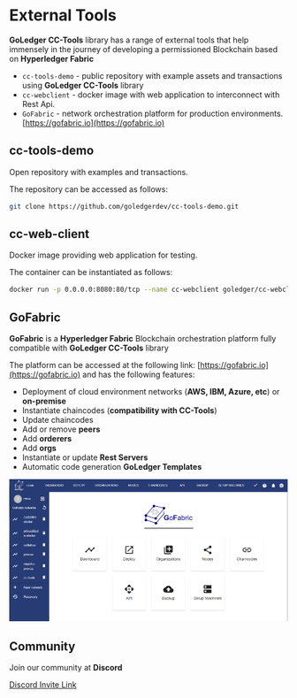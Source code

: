 # External Tools

**GoLedger CC-Tools** library has a range of external tools that help immensely in the journey of developing a permissioned Blockchain based on **Hyperledger Fabric**

- `cc-tools-demo` - public repository with example assets and transactions using **GoLedger CC-Tools** library
- `cc-webclient` - docker image with web application to interconnect with Rest Api.
- `GoFabric` - network orchestration platform for production environments. [https://gofabric.io](https://gofabric.io)

## cc-tools-demo

Open repository with examples and transactions.

The repository can be accessed as follows:

```sh
git clone https://github.com/goledgerdev/cc-tools-demo.git
```

## cc-web-client

Docker image providing web application for testing.

The container can be instantiated as follows:

```sh
docker run -p 0.0.0.0:8080:80/tcp --name cc-webclient goledger/cc-webclient:latest
```

## GoFabric

**GoFabric** is a **Hyperledger Fabric** Blockchain orchestration platform fully compatible with **GoLedger CC-Tools** library

The platform can be accessed at the following link: [https://gofabric.io](https://gofabric.io) and has the following features:

- Deployment of cloud environment networks (**AWS, IBM, Azure, etc**) or **on-premise**
- Instantiate chaincodes (**compatibility with CC-Tools**)
- Update chaincodes
- Add or remove **peers**
- Add **orderers**
- Add **orgs**
- Instantiate or update **Rest Servers**
- Automatic code generation **GoLedger Templates**

![Config](img/gofabric.png)

## Community

Join our community at **Discord**

[Discord Invite Link](https://discord.gg/TUdcbP72Ma)
